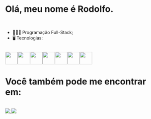 <h1> Olá, meu nome é Rodolfo.</h1>

<br>

- 👨🏻‍💻 Programação Full-Stack;<br>
- 🖥️ Tecnologias:
  
<br>
  <div style='display: flex;'>
    
  <img width='40px' src="https://cdn.jsdelivr.net/gh/devicons/devicon/icons/python/python-original.svg" />

  <img width='40px' src="https://cdn.jsdelivr.net/gh/devicons/devicon/icons/django/django-plain.svg" />
  
  <img width='40px' src="https://cdn.jsdelivr.net/gh/devicons/devicon/icons/html5/html5-original.svg" />

  <img width='40px' src="https://cdn.jsdelivr.net/gh/devicons/devicon/icons/css3/css3-original.svg" />

  <img width='40px' src="https://cdn.jsdelivr.net/gh/devicons/devicon/icons/javascript/javascript-original.svg" />

  <img width='40px' src="https://cdn.jsdelivr.net/gh/devicons/devicon/icons/sqlite/sqlite-original.svg" />
  
  <img width='40px' src="https://cdn.jsdelivr.net/gh/devicons/devicon/icons/github/github-original.svg" />
  
  </div>
<h1> Você também pode me encontrar em: </h1>
<br>
  <a href="https://www.linkedin.com/in/rodolfo-bezerra-ab071a277/">
  <img src="https://img.shields.io/badge/LinkedIn-0077B5?style=for-the-badge&logo=linkedin&logoColor=white" />
  </a>
  <a href="https://github.com/Rodolfo-desenvolve">
  <img src="https://img.shields.io/badge/github-000000?style=for-the-badge&logo=github&logoColor=white" />
  </a>

  
